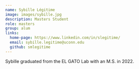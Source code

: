 ```yaml
---
name: Sybille Légitime
image: images/sybille.jpg
description: Masters Student
role: masters
group: alum
links:
  home-page: https://www.linkedin.com/in/slegitime/
  email: sybille.legitime@uconn.edu
  github: smlegitime
---
```


Sybille graduated from the EL GATO Lab with an M.S. in 2022.
